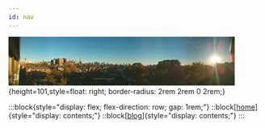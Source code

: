 ```yaml
---
id: nav
---
```

![banner](/banner.webp){height=101,style=float: right; border-radius: 2rem 2rem 0 2rem;}

:::block{style="display: flex; flex-direction: row; gap: 1rem;"}
::block[[home](/)]{style="display: contents;"}
::block[[blog](/blog)]{style="display: contents;"}
:::

